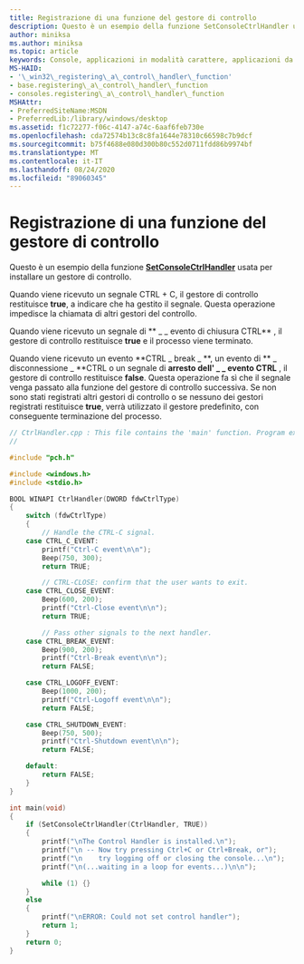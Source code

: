 ```yaml
---
title: Registrazione di una funzione del gestore di controllo
description: Questo è un esempio della funzione SetConsoleCtrlHandler usata per installare un gestore di controllo.
author: miniksa
ms.author: miniksa
ms.topic: article
keywords: Console, applicazioni in modalità carattere, applicazioni da riga di comando, applicazioni Terminal, API console
MS-HAID:
- '\_win32\_registering\_a\_control\_handler\_function'
- base.registering\_a\_control\_handler\_function
- consoles.registering\_a\_control\_handler\_function
MSHAttr:
- PreferredSiteName:MSDN
- PreferredLib:/library/windows/desktop
ms.assetid: f1c72277-f06c-4147-a74c-6aaf6feb730e
ms.openlocfilehash: cda72574b13c8c8fa1644e78310c66598c7b9dcf
ms.sourcegitcommit: b75f4688e080d300b80c552d0711fdd86b9974bf
ms.translationtype: MT
ms.contentlocale: it-IT
ms.lasthandoff: 08/24/2020
ms.locfileid: "89060345"
---
```

# <a name="registering-a-control-handler-function"></a>Registrazione di una funzione del gestore di controllo


Questo è un esempio della funzione [**SetConsoleCtrlHandler**](setconsolectrlhandler.md) usata per installare un gestore di controllo.

Quando viene ricevuto un segnale CTRL + C, il gestore di controllo restituisce **true**, a indicare che ha gestito il segnale. Questa operazione impedisce la chiamata di altri gestori del controllo.

Quando viene ricevuto un segnale di ** \_ \_ evento di chiusura CTRL** , il gestore di controllo restituisce **true** e il processo viene terminato.

Quando viene ricevuto un evento **CTRL \_ break \_ **, un evento di ** \_ disconnessione \_ **CTRL o un segnale di **arresto dell' \_ \_ evento CTRL** , il gestore di controllo restituisce **false**. Questa operazione fa sì che il segnale venga passato alla funzione del gestore di controllo successiva. Se non sono stati registrati altri gestori di controllo o se nessuno dei gestori registrati restituisce **true**, verrà utilizzato il gestore predefinito, con conseguente terminazione del processo.

```C
// CtrlHandler.cpp : This file contains the 'main' function. Program execution begins and ends there.
//

#include "pch.h"

#include <windows.h> 
#include <stdio.h> 

BOOL WINAPI CtrlHandler(DWORD fdwCtrlType)
{
    switch (fdwCtrlType)
    {
        // Handle the CTRL-C signal. 
    case CTRL_C_EVENT:
        printf("Ctrl-C event\n\n");
        Beep(750, 300);
        return TRUE;

        // CTRL-CLOSE: confirm that the user wants to exit. 
    case CTRL_CLOSE_EVENT:
        Beep(600, 200);
        printf("Ctrl-Close event\n\n");
        return TRUE;

        // Pass other signals to the next handler. 
    case CTRL_BREAK_EVENT:
        Beep(900, 200);
        printf("Ctrl-Break event\n\n");
        return FALSE;

    case CTRL_LOGOFF_EVENT:
        Beep(1000, 200);
        printf("Ctrl-Logoff event\n\n");
        return FALSE;

    case CTRL_SHUTDOWN_EVENT:
        Beep(750, 500);
        printf("Ctrl-Shutdown event\n\n");
        return FALSE;

    default:
        return FALSE;
    }
}

int main(void)
{
    if (SetConsoleCtrlHandler(CtrlHandler, TRUE))
    {
        printf("\nThe Control Handler is installed.\n");
        printf("\n -- Now try pressing Ctrl+C or Ctrl+Break, or");
        printf("\n    try logging off or closing the console...\n");
        printf("\n(...waiting in a loop for events...)\n\n");

        while (1) {}
    }
    else
    {
        printf("\nERROR: Could not set control handler");
        return 1;
    }
    return 0;
}
```

 

 




